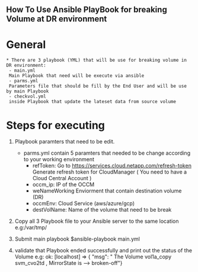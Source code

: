 ## How To Use Ansible PlayBook for breaking Volume at DR environment ##

# General
	* There are 3 playbook (YML) that will be use for breaking volume in DR environment:
	 - main.yml
	 Main Playbook that need will be execute via ansible 
	 - parms.yml
	 Parameters file that should be fill by the End User and will be use by main Playbook 
	 - checkvol.yml 
	 inside Playbook that update the lateset data from source volume 

# Steps for executing 

1.	Playbook paramters that need to be edit.
	* parms.yml contain 5 paramters that needed to be change according to your working environment 
	  - refToken: Go to https://services.cloud.netapp.com/refresh-token
		Generate refresh token for CloudManager ( You need to have a Cloud Central Account )
	  - occm_ip: IP of the OCCM 
	  - weNameWorking Enviorment that contain destination volume (DR) 
	  - occmEnv: Cloud Service (aws/azure/gcp) 
	  - destVolName: Name of the volume that need to be break 

2.  Copy all 3 Playbook file to your Ansible server to the same location e.g:/var/tmp/

3.	Submit main playbook 
	$ansible-playbook main.yml

4. validate that Playbook ended successfully and print out the status of the Volume 
	e.g:
		ok: [localhost] => { 
		"msg": " The Volume vol1a_copy svm_cvo2td , MirrorState is --> broken-off"}




